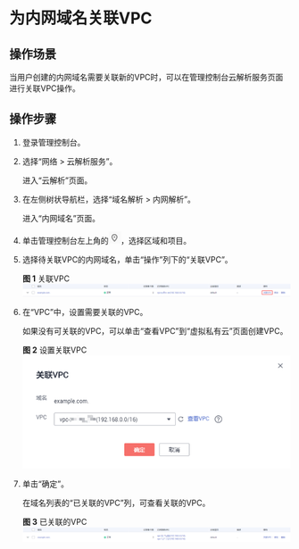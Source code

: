 # 为内网域名关联VPC<a name="dns_usermanual_0003"></a>

## 操作场景<a name="section671410719483"></a>

当用户创建的内网域名需要关联新的VPC时，可以在管理控制台云解析服务页面进行关联VPC操作。

## 操作步骤<a name="section117735276489"></a>

1.  登录管理控制台。
2.  选择“网络 \> 云解析服务”。

    进入“云解析”页面。

3.  在左侧树状导航栏，选择“域名解析 \> 内网解析”。

    进入“内网域名”页面。

4.  单击管理控制台左上角的![](figures/icon-region.png)，选择区域和项目。

1.  选择待关联VPC的内网域名，单击“操作”列下的“关联VPC”。

    **图 1**  关联VPC<a name="fig976019642911"></a>  
    ![](figures/关联VPC.png "关联VPC")

2.  在“VPC”中，设置需要关联的VPC。

    如果没有可关联的VPC，可以单击“查看VPC”到“虚拟私有云”页面创建VPC。

    **图 2**  设置关联VPC<a name="fig2067963716309"></a>  
    ![](figures/设置关联VPC.png "设置关联VPC")

3.  单击“确定”。

    在域名列表的“已关联的VPC”列，可查看关联的VPC。

    **图 3**  已关联的VPC<a name="fig16539115312334"></a>  
    ![](figures/已关联的VPC.png "已关联的VPC")


